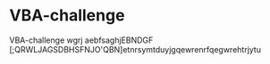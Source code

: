 # VBA-challenge

VBA-challenge
wgrj
aebfsaghjEBNDGF 
[;QRWLJAGSDBHSFNJO'QBN]etnrsymtduyjgqewrenrfqegwrehtrjytu